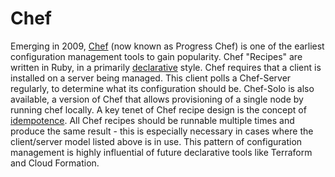# Chef
Emerging in 2009, [Chef](https://en.wikipedia.org/wiki/Progress_Chef) (now known as Progress Chef) is one of the earliest configuration management tools to gain popularity.  Chef "Recipes" are written in Ruby, in a primarily [declarative](https://en.wikipedia.org/wiki/Declarative_programming) style.
Chef requires that a client is installed on a server being managed.  This client polls a Chef-Server regularly, to determine what its configuration should be.  Chef-Solo is also available, a version of Chef that allows provisioning of a single node by running chef locally.
A key tenet of Chef recipe design is the concept of [idempotence](https://en.wikipedia.org/wiki/Idempotence). All Chef recipes should be runnable multiple times and produce the same result - this is especially necessary in cases where the client/server model listed above is in use.  This pattern of configuration management is highly influential of future declarative tools like Terraform and Cloud Formation.
